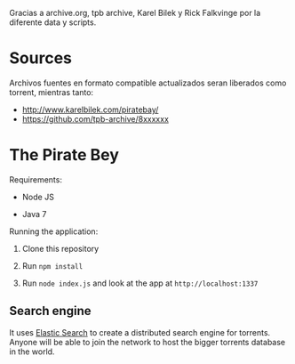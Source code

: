 
Gracias a archive.org, tpb archive, Karel Bilek y Rick Falkvinge por la
diferente data y scripts.

# Sources

Archivos fuentes en formato compatible actualizados seran liberados como
torrent, mientras tanto:

* http://www.karelbilek.com/piratebay/
* https://github.com/tpb-archive/8xxxxxx

# The Pirate Bey

Requirements:

* Node JS

* Java 7

Running the application:

1. Clone this repository

2. Run ```npm install```

3. Run ```node index.js``` and look at the app at ```http://localhost:1337```

## Search engine

It uses [Elastic Search](http://www.elasticsearch.org/overview/elasticsearch) to
create a distributed search engine for torrents. Anyone will be able to join the
network to host the bigger torrents database in the world.

